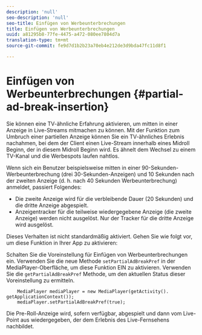 ```yaml
---
description: 'null'
seo-description: 'null'
seo-title: Einfügen von Werbeunterbrechungen
title: Einfügen von Werbeunterbrechungen
uuid: a81295b8-77fe-4475-a472-080ee7804d7a
translation-type: tm+mt
source-git-commit: fe9d7d1b2b23a70eb4e212de3d9bda47fc11d8f1

---
```



# Einfügen von Werbeunterbrechungen {#partial-ad-break-insertion}

Sie können eine TV-ähnliche Erfahrung aktivieren, um mitten in einer Anzeige in Live-Streams mitmachen zu können. Mit der Funktion zum Umbruch einer partiellen Anzeige können Sie ein TV-ähnliches Erlebnis nachahmen, bei dem der Client einen Live-Stream innerhalb eines Midroll Beginn, der in diesem Midroll Beginn wird. Es ähnelt dem Wechsel zu einem TV-Kanal und die Werbespots laufen nahtlos.

Wenn sich ein Benutzer beispielsweise mitten in einer 90-Sekunden-Werbeunterbrechung (drei 30-Sekunden-Anzeigen) und 10 Sekunden nach der zweiten Anzeige (d. h. nach 40 Sekunden Werbeunterbrechung) anmeldet, passiert Folgendes:

* Die zweite Anzeige wird für die verbleibende Dauer (20 Sekunden) und die dritte Anzeige abgespielt.
* Anzeigentracker für die teilweise wiedergegebene Anzeige (die zweite Anzeige) werden nicht ausgelöst. Nur der Tracker für die dritte Anzeige wird ausgelöst.

Dieses Verhalten ist nicht standardmäßig aktiviert. Gehen Sie wie folgt vor, um diese Funktion in Ihrer App zu aktivieren:

Schalten Sie die Voreinstellung für Einfügen von Werbeunterbrechungen ein. Verwenden Sie die neue Methode `setPartialAdBreakPref` in der MediaPlayer-Oberfläche, um diese Funktion EIN zu aktivieren. Verwenden Sie die `getPartialAdBreakPref` Methode, um den aktuellen Status dieser Voreinstellung zu ermitteln.

```
    MediaPlayer mediaPlayer = new MediaPlayer(getActivity(). getApplicationContext()); 
    mediaPlayer.setPartialAdBreakPref(true);
```

Die Pre-Roll-Anzeige wird, sofern verfügbar, abgespielt und dann vom Live-Point aus wiedergegeben, der dem Erlebnis des Live-Fernsehens nachbildet.
